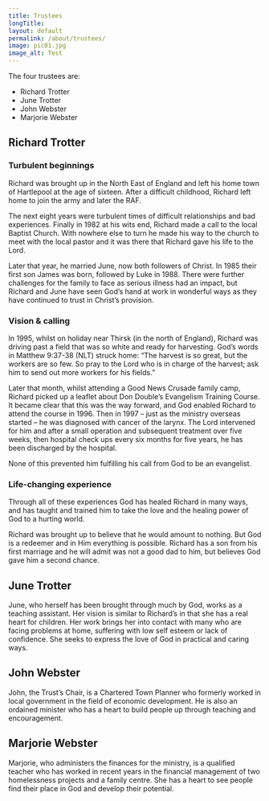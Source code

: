 ```yaml
---
title: Trustees
longTitle: 
layout: default
permalink: /about/trustees/
image: pic01.jpg
image_alt: Test
---
```

The four trustees are:

- Richard Trotter
- June Trotter
- John Webster
- Marjorie Webster

## Richard Trotter

### Turbulent beginnings

Richard was brought up in the North East of England and left his home town of Hartlepool at the age of sixteen. After a difficult childhood, Richard left home to join the army and later the RAF.

The next eight years were turbulent times of difficult relationships and bad experiences. Finally in 1982 at his wits end, Richard made a call to the local Baptist Church. With nowhere else to turn he made his way to the church to meet with the local pastor and it was there that Richard gave his life to the Lord.

Later that year, he married June, now both followers of Christ. In 1985 their first son James was born, followed by Luke in 1988. There were further challenges for the family to face as serious illness had an impact, but Richard and June have seen God’s hand at work in wonderful ways as they have continued to trust in Christ’s provision.

### Vision &amp; calling

In 1995, whilst on holiday near Thirsk (in the north of England), Richard was driving past a field that was so white and ready for harvesting. God’s words in Matthew 9:37-38 (NLT) struck home: “The harvest is so great, but the workers are so few. So pray to the Lord who is in charge of the harvest; ask him to send out more workers for his fields.”

Later that month, whilst attending a Good News Crusade family camp, Richard picked up a leaflet about Don Double’s Evangelism Training Course. It became clear that this was the way forward, and God enabled Richard to attend the course in 1996. Then in 1997 – just as the ministry overseas started – he was diagnosed with cancer of the larynx. The Lord intervened for him and after a small operation and subsequent treatment over five weeks, then hospital check ups every six months for five years, he has been discharged by the hospital.

None of this prevented him fulfilling his call from God to be an evangelist.

### Life-changing experience

Through all of these experiences God has healed Richard in many ways, and has taught and trained him to take the love and the healing power of God to a hurting world.

Richard was brought up to believe that he would amount to nothing. But God is a redeemer and in Him everything is possible. Richard has a son from his first marriage and he will admit was not a good dad to him, but believes God gave him a second chance.

## June Trotter

June, who herself has been brought through much by God, works as a teaching assistant. Her vision is similar to Richard’s in that she has a real heart for children. Her work brings her into contact with many who are facing problems at home, suffering with low self esteem or lack of confidence. She seeks to express the love of God in practical and caring ways.

## John Webster

John, the Trust’s Chair, is a Chartered Town Planner who formerly worked in local government in the field of economic development. He is also an ordained minister who has a heart to build people up through teaching and encouragement.

## Marjorie Webster

Marjorie, who administers the finances for the ministry, is a qualified teacher who has worked in recent years in the financial management of two homelessness projects and a family centre. She has a heart to see people find their place in God and develop their potential.
